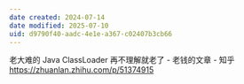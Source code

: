 ```yaml
---
date created: 2024-07-14
date modified: 2025-07-10
uid: d9790f40-aadc-4e1e-a367-c02407b3cb66
---
```


老大难的 Java ClassLoader 再不理解就老了 - 老钱的文章 - 知乎  
https://zhuanlan.zhihu.com/p/51374915
